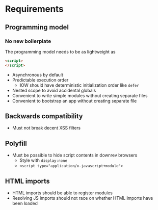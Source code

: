 # Requirements

## Programming model

### No new boilerplate

The programming model needs to be as lightweight as

```html
<script>
</script>
```

* Asynchronous by default
* Predictable execution order
  * IOW should have deterministic initialization order like `defer`
* Nested scope to avoid accidental globals
* Convenient to write simple modules without creating separate files
* Convenient to bootstrap an app without creating separate file

## Backwards compatibility

* Must not break decent XSS filters

## Polyfill

* Must be possible to hide script contents in downrev browsers
  * Style with `display:none`
  * `<script type="application/x-javascript+module">`

## HTML imports

* HTML imports should be able to register modules
* Resolving JS imports should not race on whether HTML imports have been loaded
